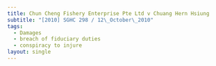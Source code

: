 ```yaml
---
title: Chun Cheng Fishery Enterprise Pte Ltd v Chuang Hern Hsiung
subtitle: "[2010] SGHC 298 / 12\_October\_2010"
tags:
  - Damages
  - breach of fiduciary duties
  - conspiracy to injure
layout: single
---
```


